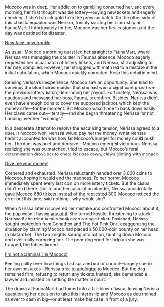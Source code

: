 <!-- title: Lottery Fiasco -->

Mococo was in deep. Her addiction to gambling consumed her, and every morning, her first thought was the lottery—buying new tickets and eagerly checking if she'd struck gold from the previous batch. On the other side of this chaotic equation was Nerissa, freshly starting her internship at FaunaMart. Unfortunately for her, Mococo was her first customer, and the day was destined for disaster.

[New face, new trouble](#embed:https://www.youtube.com/live/5swK4fB2smo?t=902)

As usual, Mococo's morning quest led her straight to FaunaMart, where Nerissa was managing the counter in Fauna’s absence. Mococo eagerly requested her usual batch of lottery tickets, and Nerissa, still adjusting to her role, complied. However, her struggles with math led to a mistake in the initial calculation, which Mococo quickly corrected. Keep this detail in mind.

Sensing Nerissa’s inexperience, Mococo saw an opportunity. She tried to convince the blue-haired maiden that she had won a significant prize from the previous lottery batch, demanding her payout. Fortunately, Nerissa was cautious and messaged her boss, Fauna, to confirm. Besides, Nerissa didn’t even have enough coins to cover the supposed jackpot, which kept the money safe—for the moment. But Mococo wasn’t one to back down easily. Her claws came out—literally—and she began threatening Nerissa for not handing over her "winnings".

In a desperate attempt to resolve the escalating tension, Nerissa agreed to a duel. If Mococo won, Nerissa would pay her the money. What Nerissa hadn’t accounted for was how far Mococo’s hunger for money could push her. The duel was brief and decisive—Mococo emerged victorious. Nerissa, realizing she was outmatched, tried to escape, but Mococo’s feral determination drove her to chase Nerissa down, claws glinting with menace.

[Give me your money!](#embed:https://www.youtube.com/live/5swK4fB2smo?t=1251)

Cornered and exhausted, Nerissa reluctantly handed over 3,000 coins to Mococo, hoping it would end the madness. To her horror, Mococo immediately spent every last coin on more lottery tickets. But the chaos didn’t end there. Due to another calculation blunder, Nerissa accidentally gave Mococo 680 tickets instead of the requested 300. Mococo noticed the error but this time, said nothing—why would she?

When Nerissa later discovered her mistake and confronted Mococo about it, the pup wasn’t having [any of it](https://www.youtube.com/live/5swK4fB2smo?feature=shared\&t=1602). She turned hostile, threatening to attack Nerissa if she tried to take back even a single ticket. Panicked, Nerissa sought protection from Gonathon and The Hot Pink One, exaggerating the situation by claiming Mococo had placed a 50,000-coin bounty on her head (a blatant lie). The two knights sprang into action, hunting down Mococo and eventually cornering her. The poor dog cried for help as she was trapped, the tables turned.

[I'm not a criminal, I'm Mococo!](#embed:https://www.youtube.com/live/5swK4fB2smo?t=2432)

Feeling guilty over how things had spiraled out of control—largely due to her own mistakes—Nerissa tried to [apologize](https://www.youtube.com/live/dRCvSHBTvSk?feature=shared\&t=17789) to Mococo. But the dog remained firm, refusing to return any tickets. Instead, she demanded a lawyer and insisted on settling the matter in court.

The drama at FaunaMart had turned into a full-blown fiasco, leaving Nerissa questioning her decision to take this internship and Mococo as determined as ever to cash in big—or at least make her case in front of a jury.
